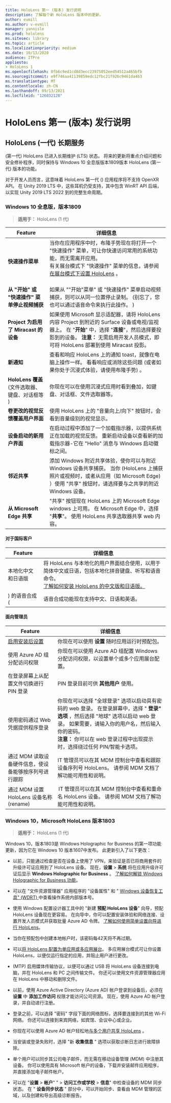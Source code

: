 ```yaml
---
title: HoloLens 第一 (版本) 发行说明
description: 了解每个新 HoloLens 版本中的更新。
author: evmill
ms.author: v-evmill
manager: yannisle
ms.prod: hololens
ms.sitesec: library
ms.topic: article
ms.localizationpriority: medium
ms.date: 10/13/2020
audience: ITPro
appliesto:
- HoloLens 1
ms.openlocfilehash: 0fb6c9ed1cd8d3ecc23975052eed54512a465bfb
ms.sourcegitcommit: e9f746aa41139859edc12fbc21f926c9461da4b3
ms.translationtype: MT
ms.contentlocale: zh-CN
ms.lasthandoff: 09/13/2021
ms.locfileid: "126032128"
---
```

# <a name="hololens-1st-gen-release-notes"></a>HoloLens 第一 (版本) 发行说明

## <a name="hololens-1st-gen-long-term-servicing"></a>HoloLens (一代) 长期服务
 (第一代) HoloLens 已进入长期维护 (LTS) 状态。 将来的更新将重点介绍问题和安全修补程序，同时保持与 Windows 10 全息版版本1809版本 HoloLens (第一代) 版本的功能。

对于开发人员而言，这意味着 HoloLens 第一代 () 应用程序将不支持 OpenXR API。  在 Unity 2019 LTS 中，这些耳机仍受支持，其中包含 WinRT API 后端，以实现 Unity 2019 LTS 2022 到的完整生命周期。

### <a name="windows-10-holographic-version-1809"></a>Windows 10 全息版，版本1809

> **适用于：** HoloLens (1 代) 

| Feature | 详细信息 |
|---|---|
| **快速操作菜单** | 当你在应用程序中时，布隆手势现在将打开一个 "快速操作" 菜单，可让你快速访问常用的系统功能，而无需离开应用。 <br> 有关展台模式下 "快速操作" 菜单的信息，请参阅[在展台模式下设置 HoloLens](hololens-kiosk.md) 。<br><br> |
| **从 "开始" 或 "快速操作" 菜单停止视频捕获** | 如果从 ""开始"菜单" 或 "快速操作" 菜单启动视频捕获，则可以从同一位置停止录制。  (别忘了，您也可以通过语音命令来执行此操作。 )  |
| **Project 为启用了 Miracast 的设备** | 如果使用 Microsoft 显示适配器，请将 HoloLens 内容 Project 到附近的 Surface 设备或电视/监视器上。  在 "**开始**" 中，选择 "**连接**"，然后选择要投影到的设备。 **注意：** 无需启用开发人员模式，即可将 HoloLens 部署到使用 Miracast 投影。 |
| **新通知** | 查看和响应 HoloLens 上的通知 toast，就像在电脑上操作一样。 看看响应或消除这些问题 (或者如果你处于沉浸式体验，请使用布隆手势) 。 |
| **HoloLens 覆盖**<br> (文件选取器、键盘、对话框等 )  | 你现在可以在使用沉浸式应用时看到叠加，如键盘、对话框、文件选取器等。 |
| **卷更改的视觉反馈覆盖用户界面** | 使用 HoloLens 上的 "音量向上/向下" 按钮时，会看到音量级别的视觉显示。 |
| **设备启动的新用户界面** | 在启动过程中添加了一个加载指示器，以提供系统正在加载的视觉反馈。 重新启动设备以查看新的加载指示器-它在 "Hello" 消息与 Windows 启动徽标之间。 |
| **邻近共享** | 添加 Windows 附近共享体验，使你可以与附近 Windows 设备共享捕获。 当你 (HoloLens 上捕获照片或视频时，或者从应用（如 Microsoft Edge) ）使用 "共享" 按钮时，请选择要与之共享的附近 Windows 设备。 |
| **从 Microsoft Edge 共享** | "共享" 按钮现在 HoloLens 上的 Microsoft Edge windows 上可用。 在 Microsoft Edge 中，选择 "**共享**"。 使用 HoloLens 共享选取器共享 web 内容。 |

#### <a name="for-international-customers"></a>对于国际客户

| Feature | 详细信息 |
| --- | --- |
| 本地化中文和日语版 | 将 HoloLens 与本地化的用户界面结合使用，以用于简体中文或日语，包括本地化拼音键盘、听写和语音命令。<br>[了解如何安装 HoloLens 的中文版和日语版。](hololens1-install-localized.md) |
| ) 的语音合成 ( | 语音合成功能现在支持中文、日语和英语。 |

#### <a name="for-administrators"></a>面向管理员

| Feature |  详细信息  |
|---|----|
| [启用安装后设置](hololens-provisioning.md) | 你现在可以使用 **设置** 随时应用运行时预配包。 |
| 使用 Azure AD 组分配访问权限 | 你现在可以使用 Azure AD 组配置 Windows 分配访问权限，以设置单个或多个应用展台配置。 |
| 在登录屏幕上从配置文件切换进行 PIN 登录 | PIN 登录目前可供 **其他用户** 使用。 |
| 使用密码通过 Web 凭据提供程序登录 | 你现在可以选择 "全球登录" 选项以启动具有密码的 web 登录。 在登录屏幕中，选择 " **登录" 选项** ，然后选择 "地球" 选项以启动 web 登录。 如果需要，请输入你的用户名，然后输入你的密码。 <br>**注意：** 你可以在 web 登录过程中出现提示时，选择绕过任何 PIN/智能卡选项。 |
| 通过 MDM 读取设备硬件信息，使设备能够按序列号进行跟踪 | IT 管理员可以在其 MDM 控制台中查看和跟踪设备序列号 HoloLens。 请参阅 MDM 文档了解功能可用性和说明。 |
| 通过 MDM 设置 HoloLens 设备名称 (rename)  | IT 管理员可以在其 MDM 控制台中查看和重命名 HoloLens 设备。 请参阅 MDM 文档了解功能可用性和说明。 |

### <a name="windows-10-version-1803-for-microsoft-hololens"></a>Windows 10，Microsoft HoloLens 版本1803

> **适用于：** HoloLens (1 代) 

Windows 10，版本1803是 Windows Holographic for Business 的第一项功能更新，因为它在 Windows 10 版本1607中发布。 此更新引入了以下更改：

- 以前，只能通过检查是否在设备上使用了 VPN，来验证是否已将商用套件的升级许可证应用到了 HoloLens 设备。 现在，**设置**  >  **系统** 将在应用升级许可证后显示 **Windows Holographic for Business** 。 [了解如何解锁 Windows Holographic for Business 功能](hololens1-upgrade-enterprise.md)。

- 可以在 "文件资源管理器" 应用程序的 "设备属性" 和 " [Windows 设备恢复工具" (WDRT) ](https://support.microsoft.com/help/12379/windows-10-mobile-device-recovery-tool-faq)中查看操作系统内部版本号。
- 使用 Windows 配置设计器工具中的 "新建 **预配 HoloLens 设备**" 向导，预配 HoloLens 设备现在更容易。 在向导中，你可以配置安装体验和网络连接、设置开发人员模式并获取批量 Azure AD 令牌。 [了解如何使用简单设置向导进行 HoloLens](hololens-provisioning.md#provisioning-package-hololens-wizard)。

- 当你在预配包中创建本地帐户时，该密码每42天将不再过期。

- 可以[将 HoloLens 配置为单应用或多应用展台](hololens-kiosk.md)。 多应用展台模式可让你设置 HoloLens，以便仅运行指定的应用，并阻止用户进行更改。

-  (MTP) 启用媒体传输协议，以便可以通过 USB 将 HoloLens 设备连接到电脑，并在 HoloLens 和 PC 之间传输文件。 你还可以使用文件资源管理器应用在 HoloLens 中移动和删除文件。

- 以前，使用 Azure Active Directory (Azure AD) 帐户登录到设备后，必须在 **设置** 中 **添加工作访问** 权限才能访问公司资源。 现在，使用 Azure AD 帐户登录，并自动进行注册。

- 登录之前，可以选择 "密码" 字段下面的网络图标，选择要连接到的其他 Wi-Fi 网络。 你还可以连接到来宾网络，如宾馆、会议中心或企业。

- 你现在可以使用 Azure AD 帐户轻松地[与多个用户共享 HoloLens](hololens-multiple-users.md) 。

- 当安装或登录失败时，选择 "新 **收集信息** " 选项以获取诊断日志进行故障排除。

- 单个用户可以同步其公司电子邮件，而无需在移动设备管理 (MDM) 中注册其设备。 你可以使用具有 Microsoft 帐户的设备，下载并安装邮件应用程序，并直接添加电子邮件帐户。

- 可以在 "**设置**  >  **帐户**" "  >  **访问工作或学校**  >  **信息**" 中检查设备的 MDM 同步状态。 在 " **设备同步状态** " 部分中，可以开始同步、查看由 MDM 管理的区域，以及创建和导出高级诊断报告。
